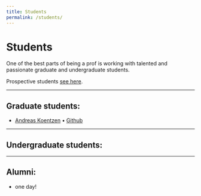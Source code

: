```yaml
---
title: Students
permalink: /students/
---
```


# Students
One of the best parts of being a prof is working with talented and passionate graduate and undergraduate students.

Prospective students [see here](/prospective/).

----

## Graduate students:

* [Andreas Koentzen](http://www.apkc.net/) • [Github](https://github.com/k-zen)

----
## Undergraduate students:

----
## Alumni:

* one day!


